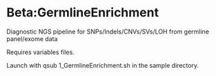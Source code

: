 # Beta:GermlineEnrichment

Diagnostic NGS pipeline for SNPs/Indels/CNVs/SVs/LOH from germline panel/exome data

Requires variables files.

Launch with qsub 1_GermlineEnrichment.sh in the sample directory.
